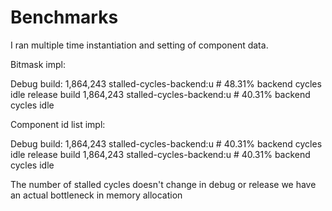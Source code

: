 # Benchmarks

I ran multiple time instantiation and setting of component data.

Bitmask impl:

Debug build:
1,864,243      stalled-cycles-backend:u         #   48.31% backend cycles idle
release build
1,864,243      stalled-cycles-backend:u         #   40.31% backend cycles idle

Component id list impl:

Debug build:
1,864,243      stalled-cycles-backend:u         #   40.31% backend cycles idle
release build
1,864,243      stalled-cycles-backend:u         #   40.31% backend cycles idle

The number of stalled cycles doesn't change in debug or release
we have an actual bottleneck in memory allocation
